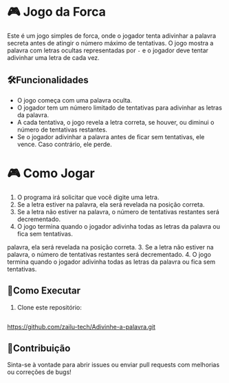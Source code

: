 # 🎮 Jogo da Forca

Este é um jogo simples de forca, onde o jogador tenta adivinhar a palavra secreta antes de atingir o número máximo de tentativas. O jogo mostra a palavra com letras ocultas representadas por `-` e o jogador deve tentar adivinhar uma letra de cada vez.

## 🛠️Funcionalidades

- O jogo começa com uma palavra oculta.
- O jogador tem um número limitado de tentativas para adivinhar as letras da palavra.
- A cada tentativa, o jogo revela a letra correta, se houver, ou diminui o número de tentativas restantes.
- Se o jogador adivinhar a palavra antes de ficar sem tentativas, ele vence. Caso contrário, ele perde.

# 🎮 Como Jogar

1. O programa irá solicitar que você digite uma letra.
2. Se a letra estiver na palavra, ela será revelada na posição correta.
3. Se a letra não estiver na palavra, o número de tentativas restantes será decrementado.
4. O jogo termina quando o jogador adivinha todas as letras da palavra ou fica sem tentativas.

palavra, ela será revelada na posição correta.
3. Se a letra não estiver na palavra, o número de tentativas restantes será decrementado.
4. O jogo termina quando o jogador adivinha todas as letras da palavra ou fica sem tentativas.

## 🚀Como Executar

1. Clone este repositório:
   ```bash
  https://github.com/zailu-tech/Adivinhe-a-palavra.git

   

## 💬Contribuição

Sinta-se à vontade para abrir issues ou enviar pull requests com melhorias ou correções de bugs!
